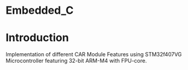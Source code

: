 # Embedded_C

# Introduction
Implementation of different CAR Module Features using STM32f407VG Microcontroller featuring 32-bit ARM-M4 with FPU-core.
